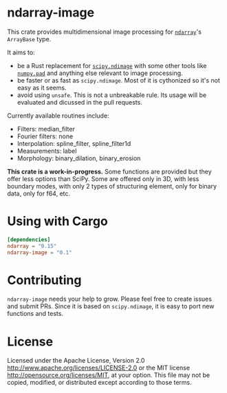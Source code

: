 ndarray-image
=============

This crate provides multidimensional image processing for [`ndarray`]'s `ArrayBase` type.

It aims to:
- be a Rust replacement for [`scipy.ndimage`] with some other tools like [`numpy.pad`] and anything else relevant to image processing.
- be faster or as fast as `scipy.ndimage`. Most of it is cythonized so it's not easy as it seems.
- avoid using `unsafe`. This is not a unbreakable rule. Its usage will be evaluated and dicussed in the pull requests.

Currently available routines include:
- Filters: median_filter
- Fourier filters: none
- Interpolation: spline_filter, spline_filter1d
- Measurements: label
- Morphology: binary_dilation, binary_erosion

**This crate is a work-in-progress.** Some functions are provided but they offer less options than SciPy. Some are offered only in 3D, with less boundary modes, with only 2 types of structuring element, only for binary data, only for f64, etc.

[`ndarray`]: https://github.com/rust-ndarray/ndarray
[`scipy.ndimage`]: https://docs.scipy.org/doc/scipy/reference/ndimage.html
[`numpy.pad`]: https://numpy.org/doc/stable/reference/generated/numpy.pad.html

Using with Cargo
================

```toml
[dependencies]
ndarray = "0.15"
ndarray-image = "0.1"
```

Contributing
============

`ndarray-image` needs your help to grow. Please feel free to create issues and submit PRs. Since it is based on `scipy.ndimage`, it is easy to port new functions and tests.

License
=======

Licensed under the Apache License, Version 2.0
http://www.apache.org/licenses/LICENSE-2.0 or the MIT license
http://opensource.org/licenses/MIT, at your
option. This file may not be copied, modified, or distributed
except according to those terms.